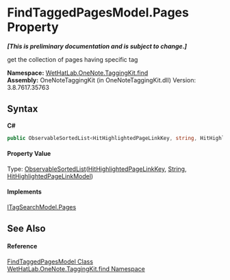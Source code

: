 # FindTaggedPagesModel.Pages Property 
 _**\[This is preliminary documentation and is subject to change.\]**_

get the collection of pages having specific tag

**Namespace:**&nbsp;<a href="0e3a8efd-07d2-1709-b1cd-709153222081.md">WetHatLab.OneNote.TaggingKit.find</a><br />**Assembly:**&nbsp;OneNoteTaggingKit (in OneNoteTaggingKit.dll) Version: 3.8.7617.35763

## Syntax

**C#**<br />
``` C#
public ObservableSortedList<HitHighlightedPageLinkKey, string, HitHighlightedPageLinkModel> Pages { get; }
```


#### Property Value
Type: <a href="89870249-f56d-ac32-0b8d-d26e5712ecac.md">ObservableSortedList</a>(<a href="43d8cc25-fcd9-1dfc-5430-924b77a33b44.md">HitHighlightedPageLinkKey</a>, <a href="http://msdn2.microsoft.com/en-us/library/s1wwdcbf" target="_blank">String</a>, <a href="4d4cd7ac-7006-c76d-d331-884873162922.md">HitHighlightedPageLinkModel</a>)

#### Implements
<a href="7cf4f5de-0940-fd57-0e2f-a43d294f88b5.md">ITagSearchModel.Pages</a><br />

## See Also


#### Reference
<a href="61df9a94-5b66-19be-5b06-1d28184da999.md">FindTaggedPagesModel Class</a><br /><a href="0e3a8efd-07d2-1709-b1cd-709153222081.md">WetHatLab.OneNote.TaggingKit.find Namespace</a><br />